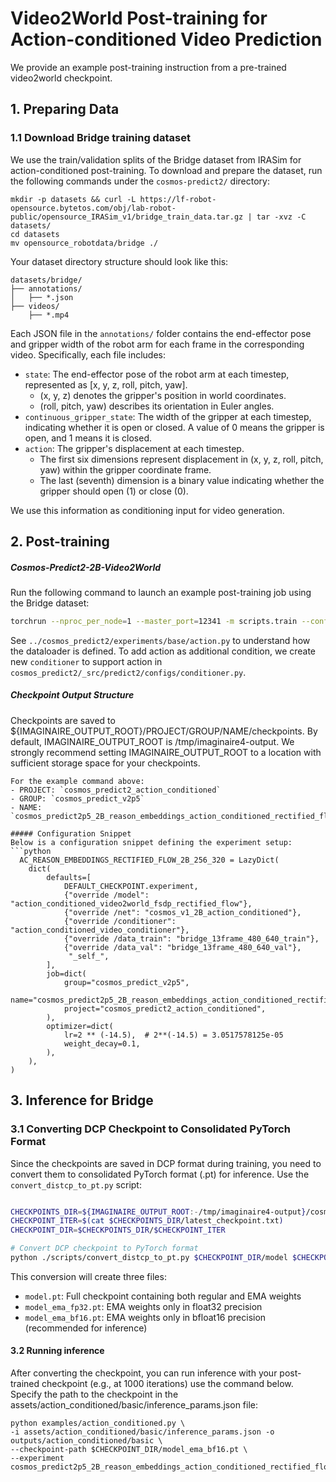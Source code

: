 # Video2World Post-training for Action-conditioned Video Prediction

We provide an example post-training instruction from a pre-trained video2world checkpoint.

## 1. Preparing Data
### 1.1 Download Bridge training dataset
We use the train/validation splits of the Bridge dataset from IRASim for action-conditioned post-training.
To download and prepare the dataset, run the following commands under the `cosmos-predict2/` directory:
```
mkdir -p datasets && curl -L https://lf-robot-opensource.bytetos.com/obj/lab-robot-public/opensource_IRASim_v1/bridge_train_data.tar.gz | tar -xvz -C datasets/
cd datasets
mv opensource_robotdata/bridge ./
```

Your dataset directory structure should look like this:
```
datasets/bridge/
├── annotations/
│   ├── *.json
├── videos/
    ├── *.mp4
```

Each JSON file in the `annotations/` folder contains the end-effector pose and gripper width of the robot arm for each frame in the corresponding video.
Specifically, each file includes:
- `state`: The end-effector pose of the robot arm at each timestep, represented as [x, y, z, roll, pitch, yaw].
    - (x, y, z) denotes the gripper's position in world coordinates.
    - (roll, pitch, yaw) describes its orientation in Euler angles.
- `continuous_gripper_state`: The width of the gripper at each timestep, indicating whether it is open or closed. A value of 0 means the gripper is open, and 1 means it is closed.
- `action`: The gripper's displacement at each timestep.
    - The first six dimensions represent displacement in (x, y, z, roll, pitch, yaw) within the gripper coordinate frame.
    - The last (seventh) dimension is a binary value indicating whether the gripper should open (1) or close (0).

We use this information as conditioning input for video generation.


## 2. Post-training

##### Cosmos-Predict2-2B-Video2World
Run the following command to launch an example post-training job using the Bridge dataset:
```bash
torchrun --nproc_per_node=1 --master_port=12341 -m scripts.train --config=cosmos_predict2/_src/predict2/action/configs/action_conditioned/config.py  -- experiment=cosmos_predict2p5_2B_reason_embeddings_action_conditioned_rectified_flow_bridge_13frame_256_320 ~dataloader_train.dataloaders

```
See `../cosmos_predict2/experiments/base/action.py` to understand how the dataloader is defined.
To add action as additional condition, we create new `conditioner` to support action in `cosmos_predict2/_src/predict2/configs/conditioner.py`.

##### Checkpoint Output Structure
Checkpoints are saved to ${IMAGINAIRE_OUTPUT_ROOT}/PROJECT/GROUP/NAME/checkpoints. By default, IMAGINAIRE_OUTPUT_ROOT is /tmp/imaginaire4-output. We strongly recommend setting IMAGINAIRE_OUTPUT_ROOT to a location with sufficient storage space for your checkpoints.

```
For the example command above:
- PROJECT: `cosmos_predict2_action_conditioned`
- GROUP: `cosmos_predict_v2p5`
- NAME: `cosmos_predict2p5_2B_reason_embeddings_action_conditioned_rectified_flow_bridge_13frame_256_320`

##### Configuration Snippet
Below is a configuration snippet defining the experiment setup:
```python
  AC_REASON_EMBEDDINGS_RECTIFIED_FLOW_2B_256_320 = LazyDict(
    dict(
        defaults=[
            DEFAULT_CHECKPOINT.experiment,
            {"override /model": "action_conditioned_video2world_fsdp_rectified_flow"},
            {"override /net": "cosmos_v1_2B_action_conditioned"},
            {"override /conditioner": "action_conditioned_video_conditioner"},
            {"override /data_train": "bridge_13frame_480_640_train"},
            {"override /data_val": "bridge_13frame_480_640_val"},
             "_self_",
        ],
        job=dict(
            group="cosmos_predict_v2p5",
            name="cosmos_predict2p5_2B_reason_embeddings_action_conditioned_rectified_flow_bridge_13frame_256_320",
            project="cosmos_predict2_action_conditioned",
        ),
        optimizer=dict(
            lr=2 ** (-14.5),  # 2**(-14.5) = 3.0517578125e-05
            weight_decay=0.1,
        ),
    ),
)

```


## 3. Inference for Bridge

### 3.1 Converting DCP Checkpoint to Consolidated PyTorch Format

Since the checkpoints are saved in DCP format during training, you need to convert them to consolidated PyTorch format (.pt) for inference. Use the `convert_distcp_to_pt.py` script:

```bash

CHECKPOINTS_DIR=${IMAGINAIRE_OUTPUT_ROOT:-/tmp/imaginaire4-output}/cosmos_predict2_action_conditioned/cosmos_predict_v2p5/cosmos_predict2p5_2B_reason_embeddings_action_conditioned_rectified_flow_bridge_13frame_256_320/checkpoints
CHECKPOINT_ITER=$(cat $CHECKPOINTS_DIR/latest_checkpoint.txt)
CHECKPOINT_DIR=$CHECKPOINTS_DIR/$CHECKPOINT_ITER

# Convert DCP checkpoint to PyTorch format
python ./scripts/convert_distcp_to_pt.py $CHECKPOINT_DIR/model $CHECKPOINT_DIR

```

This conversion will create three files:

- `model.pt`: Full checkpoint containing both regular and EMA weights
- `model_ema_fp32.pt`: EMA weights only in float32 precision
- `model_ema_bf16.pt`: EMA weights only in bfloat16 precision (recommended for inference)


#### 3.2 Running inference
After converting the checkpoint, you can run inference with your post-trained checkpoint (e.g., at 1000 iterations) use the command below.
Specify the path to the checkpoint in the assets/action_conditioned/basic/inference_params.json file:
```
python examples/action_conditioned.py \
-i assets/action_conditioned/basic/inference_params.json -o outputs/action_conditioned/basic \
--checkpoint-path $CHECKPOINT_DIR/model_ema_bf16.pt \
--experiment cosmos_predict2p5_2B_reason_embeddings_action_conditioned_rectified_flow_bridge_13frame_256_320
```

